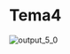 # Tema4
![output_5_0](https://user-images.githubusercontent.com/93451387/141871597-d56d6780-7473-4cff-afb7-9934ac0556e8.png)
